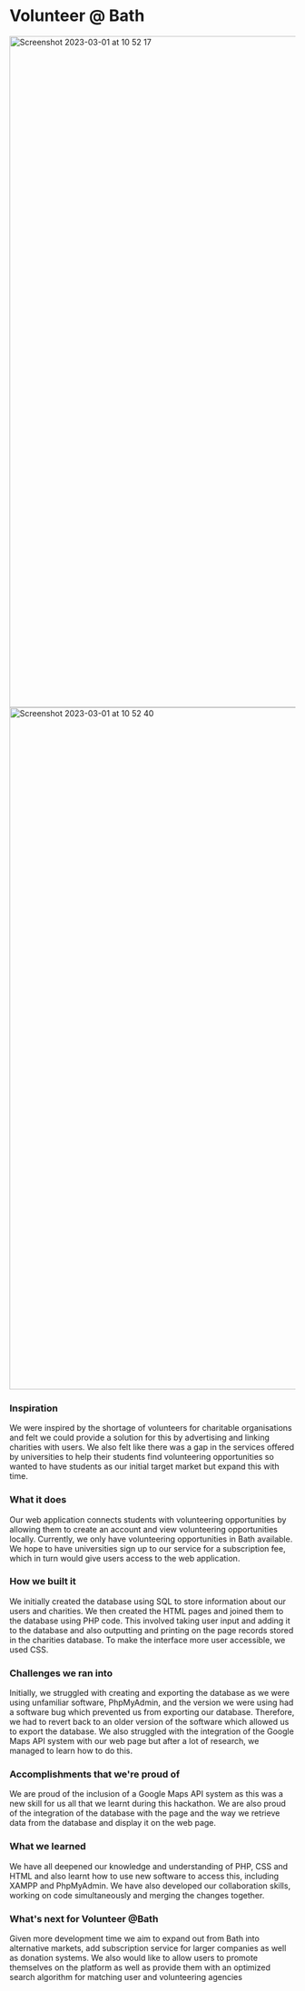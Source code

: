 # Volunteer @ Bath

<img width="1183" alt="Screenshot 2023-03-01 at 10 52 17" src="https://user-images.githubusercontent.com/98414012/222123104-5a435e4d-02d8-45ea-8144-2ddb94da1415.png">

<img width="1202" alt="Screenshot 2023-03-01 at 10 52 40" src="https://user-images.githubusercontent.com/98414012/222123529-dc7f22e2-f34c-4651-988c-ae35df28e803.png">

### Inspiration

We were inspired by the shortage of volunteers for charitable organisations and felt we could provide a solution for this by advertising and linking charities with users. We also felt like there was a gap in the services offered by universities to help their students find volunteering opportunities so wanted to have students as our initial target market but expand this with time.

### What it does

Our web application connects students with volunteering opportunities by allowing them to create an account and view volunteering opportunities locally. Currently, we only have volunteering opportunities in Bath available. We hope to have universities sign up to our service for a subscription fee, which in turn would give users access to the web application.

### How we built it

We initially created the database using SQL to store information about our users and charities. We then created the HTML pages and joined them to the database using PHP code. This involved taking user input and adding it to the database and also outputting and printing on the page records stored in the charities database. To make the interface more user accessible, we used CSS.

### Challenges we ran into

Initially, we struggled with creating and exporting the database as we were using unfamiliar software, PhpMyAdmin, and the version we were using had a software bug which prevented us from exporting our database. Therefore, we had to revert back to an older version of the software which allowed us to export the database. We also struggled with the integration of the Google Maps API system with our web page but after a lot of research, we managed to learn how to do this.

### Accomplishments that we're proud of

We are proud of the inclusion of a Google Maps API system as this was a new skill for us all that we learnt during this hackathon. We are also proud of the integration of the database with the page and the way we retrieve data from the database and display it on the web page.

### What we learned

We have all deepened our knowledge and understanding of PHP, CSS and HTML and also learnt how to use new software to access this, including XAMPP and PhpMyAdmin. We have also developed our collaboration skills, working on code simultaneously and merging the changes together.

### What's next for Volunteer @Bath

Given more development time we aim to expand out from Bath into alternative markets, add subscription service for larger companies as well as donation systems. We also would like to allow users to promote themselves on the platform as well as provide them with an optimized search algorithm for matching user and volunteering agencies
